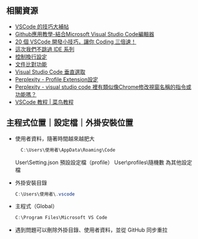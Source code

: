 ## 相關資源
- [VSCode 的技巧大補帖](https://summer10920.github.io/2020/10-23/article-vscode/)
- [Github應用教學-結合Microsoft Visual Studio Code編輯器](https://www.rs-online.com/designspark/github-microsoft-visual-studio-code-cn)
- [20 個 VSCode 開發小技巧，讓你 Coding 三倍速！](https://www.youtube.com/watch?app=desktop&v=LOjUnXk_TNU&feature=youtu.be)
- [這次我們不跳過 IDE 系列](https://ithelp.ithome.com.tw/users/20113462/ironman/2638?page=2)
- [控制換行設定](https://medium.com/%40l0418ya26/visual-studio-code-%E8%87%AA%E5%8B%95%E6%8F%9B%E8%A1%8C%E8%A8%AD%E5%AE%9A%E6%95%99%E5%AD%B8-35c0732bb83e)
- [文件比對功能](https://dotblogs.com.tw/Im_sqz777/2019/05/01/000351)
- [Visual Studio Code 垂直選取](https://matthung0807.blogspot.com/2019/07/visual-studio-code-column-selection.html)
- [Perplexity - Profile Extension設定](https://www.perplexity.ai/search/vscode-yao-zai-zen-mo-zai-mou-CNi8PzuOSBq1ALsvW35ymA)
- [Perplexity - visual studio code 裡有類似像Chrome修改視窗名稱的指令或功能嗎？](https://www.perplexity.ai/search/visual-studio-code-li-you-lei-OuTAGm5SRQqjQQAfowFqCg)
- [VSCode 教程 | 菜鸟教程](https://www.runoob.com/vscode/vscode-tutorial.html)
## 主程式位置｜設定檔｜外掛安裝位置
- 使用者資料，隨著時間越來越肥大
  ```PowerShell
	C:\Users\使用者\AppData\Roaming\Code
	```
  User\Setting.json 預設設定檔（profile）
  User\profiles\隨機數 為其他設定檔

 - 外掛安裝目錄
	```PowerShell
	C:\Users\使用者\.vscode
	```

- 主程式（Global）
	```PowerShell
	C:\Program Files\Microsoft VS Code
	```

- 遇到問題可以刪除外掛目錄、使用者資料，並從 GitHub 同步重拉